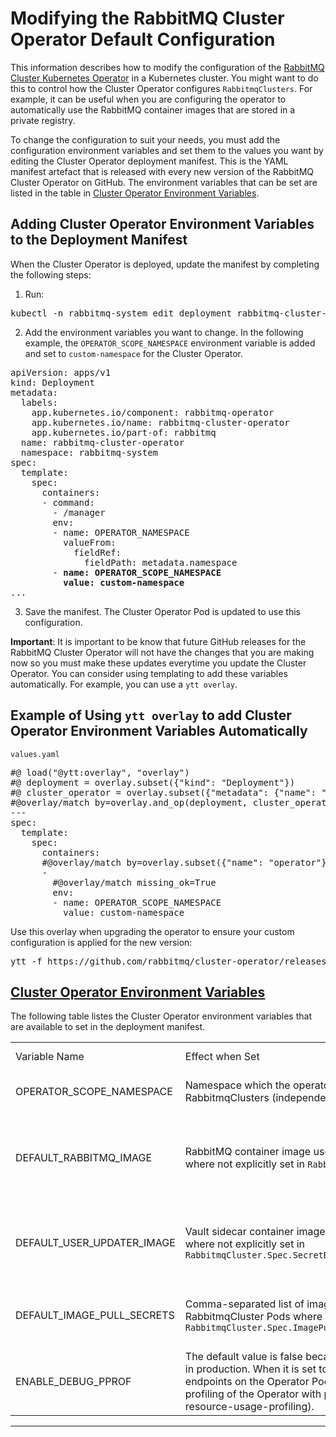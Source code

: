 <!--
Copyright (c) 2020-2021 VMware, Inc. or its affiliates.

All rights reserved. This program and the accompanying materials
are made available under the terms of the under the Apache License,
Version 2.0 (the "License”); you may not use this file except in compliance
with the License. You may obtain a copy of the License at

https://www.apache.org/licenses/LICENSE-2.0

Unless required by applicable law or agreed to in writing, software
distributed under the License is distributed on an "AS IS" BASIS,
WITHOUT WARRANTIES OR CONDITIONS OF ANY KIND, either express or implied.
See the License for the specific language governing permissions and
limitations under the License.
-->

# Modifying the RabbitMQ Cluster Operator Default Configuration

This information describes how to modify the configuration of the [RabbitMQ Cluster Kubernetes Operator](./operator-overview.html) in a Kubernetes cluster. You might want to do this to control how the Cluster Operator configures `RabbitmqClusters`. For example, it can be useful when you are configuring the operator to automatically use the RabbitMQ container images that are stored in a private registry.

To change the configuration to suit your needs, you must add the configuration environment variables and set them to the values you want by editing the Cluster Operator deployment manifest. This is the YAML manifest artefact that is released with every new version of the RabbitMQ Cluster Operator on GitHub. The environment variables that can be set are listed in the table in [Cluster Operator Environment Variables](#parameters). 

## Adding Cluster Operator Environment Variables to the Deployment Manifest 

When the Cluster Operator is deployed, update the manifest by completing the following steps: 

1. Run: 
<pre class="lang-bash">
kubectl -n rabbitmq-system edit deployment rabbitmq-cluster-operator
</pre>

2.  Add the environment variables you want to change. In the following example, the `OPERATOR_SCOPE_NAMESPACE` environment variable is added and set to `custom-namespace` for the Cluster Operator.
<pre class="lang-yaml">
apiVersion: apps/v1
kind: Deployment
metadata:
  labels:
    app.kubernetes.io/component: rabbitmq-operator
    app.kubernetes.io/name: rabbitmq-cluster-operator
    app.kubernetes.io/part-of: rabbitmq
  name: rabbitmq-cluster-operator
  namespace: rabbitmq-system
spec:
  template:
    spec:
      containers:
      - command:
        - /manager
        env:
        - name: OPERATOR_NAMESPACE
          valueFrom:
            fieldRef:
              fieldPath: metadata.namespace
        - <b>name: OPERATOR_SCOPE_NAMESPACE</b>
          <b>value: custom-namespace</b>
...
</pre>

3. Save the manifest. The Cluster Operator Pod is updated to use this configuration.

**Important**: It is important to be know that future GitHub releases for the RabbitMQ Cluster Operator will not have the changes that you are making now so you must make these updates everytime you update the Cluster Operator. You can consider using templating to add these variables automatically. For example, you can use a `ytt overlay`.
 
## Example of Using `ytt overlay` to add Cluster Operator Environment Variables Automatically 

<code>values.yaml</code>

<pre class="lang-yaml">
#@ load("@ytt:overlay", "overlay")
#@ deployment = overlay.subset({"kind": "Deployment"})
#@ cluster_operator = overlay.subset({"metadata": {"name": "rabbitmq-cluster-operator"}})
#@overlay/match by=overlay.and_op(deployment, cluster_operator),expects="1+"
---
spec:
  template:
    spec:
      containers:
      #@overlay/match by=overlay.subset({"name": "operator"}),expects="1+"
      -
        #@overlay/match missing_ok=True
        env:
        - name: OPERATOR_SCOPE_NAMESPACE
          value: custom-namespace
</pre>
Use this overlay when upgrading the operator to ensure your custom configuration is applied for the new version:
<pre class="lang-bash">
ytt -f https://github.com/rabbitmq/cluster-operator/releases/latest/download/cluster-operator.yml -f values.yaml | kubectl apply -f -
</pre>

## <a id='parameters' class='anchor' href='#parameters'>Cluster Operator Environment Variables</a>

The following table listes the Cluster Operator environment variables that are available to set in the deployment manifest.

<table>
<tr>
<td>
Variable Name
</td>
<td>
Effect when Set
</td>
<td>
Effect when not Set
</td>
</tr>
<tr>
<td>
OPERATOR_SCOPE_NAMESPACE
</td>
<td>
Namespace which the operator will reconcile and watch RabbitmqClusters (independent of installation namespace)
</td>
<td>
All namespaces are watched and reconciled
</td>
</tr>
<tr>
<td>
DEFAULT_RABBITMQ_IMAGE
</td>
<td>
RabbitMQ container image used for new RabbitmqCluster Pods where not explicitly set in <code>RabbitmqCluster.Spec.Image</code>
</td>
<td>
Operator uses the latest RabbitMQ container image available at time of release for new Pods
</td>
</tr>
<tr>
<td>
DEFAULT_USER_UPDATER_IMAGE
</td>
<td>
Vault sidecar container image used for new RabbitmqCluster Pods where not explicitly set in <code>RabbitmqCluster.Spec.SecretBackend.Vault.DefaultUserUpdaterImage</code>
</td>
<td>
Operator uses the latest sidecar container image available at time of release for new Pods
</td>
</tr>
<tr>
<td>
DEFAULT_IMAGE_PULL_SECRETS
</td>
<td>
Comma-separated list of imagePullSecrets to set by default on all RabbitmqCluster Pods where not explicitly set in <code>RabbitmqCluster.Spec.ImagePullSecrets</code>
</td>
<td>
New RabbitmqCluster Pods have no imagePullSecrets by default
</td>
</tr>
<tr>
<td>
ENABLE_DEBUG_PPROF
</td>
<td>
The default value is false because this variable should NOT be used in production. When it is set to true, it exposes a set of debug endpoints on the Operator Pod's metrics port for CPU and [memory profiling of the Operator with pprof](./debug-operator.md#operator-resource-usage-profiling).
</td>
<td>
The pprof debug endpoint will not be exposed on the Operator Pod.
</td>
</tr>
</table>

-----

